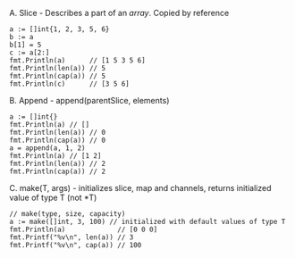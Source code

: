 A. Slice - Describes a part of an _array_. Copied by reference

```
a := []int{1, 2, 3, 5, 6}
b := a
b[1] = 5
c := a[2:]
fmt.Println(a)      // [1 5 3 5 6]
fmt.Println(len(a)) // 5
fmt.Println(cap(a)) // 5
fmt.Println(c)      // [3 5 6]
```

B. Append - append(parentSlice, elements)

```
a := []int{}
fmt.Println(a) // []
fmt.Println(len(a)) // 0
fmt.Println(cap(a)) // 0
a = append(a, 1, 2)
fmt.Println(a) // [1 2]
fmt.Println(len(a)) // 2
fmt.Println(cap(a)) // 2
```

C. make(T, args) - initializes slice, map and channels, returns initialized value of type T (not *T)

```
// make(type, size, capacity)
a := make([]int, 3, 100) // initialized with default values of type T
fmt.Println(a)             // [0 0 0]
fmt.Printf("%v\n", len(a)) // 3
fmt.Printf("%v\n", cap(a)) // 100
```
